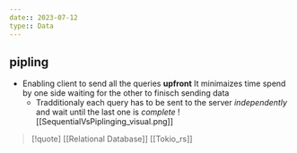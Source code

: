 ```yaml
---
date:: 2023-07-12
type:: Data
---
```

## pipling 
- Enabling client to send all the queries **upfront**
	It minimaizes time spend by one side waiting for the other to finisch sending data 
	- Tradditionaly each query has to be sent to the server *independently* and wait until the last one is *complete*
![[SequentialVsPiplinging_visual.png]]
>[!quote] [[Relational Database]] [[Tokio_rs]]